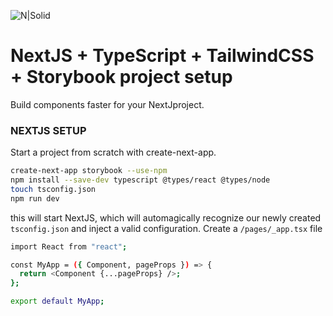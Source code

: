 ![N|Solid](https://avatars3.githubusercontent.com/u/71799188?s=200&v=4)
# NextJS + TypeScript + TailwindCSS + Storybook project setup
Build components faster for your NextJproject.

### NEXTJS SETUP
Start a project from scratch with create-next-app.
```sh
create-next-app storybook --use-npm
npm install --save-dev typescript @types/react @types/node
touch tsconfig.json
npm run dev
```
this will start NextJS, which will automagically recognize our newly created `tsconfig.json` and inject a valid configuration.
Create a `/pages/_app.tsx` file
```sh
import React from "react";

const MyApp = ({ Component, pageProps }) => {
  return <Component {...pageProps} />;
};

export default MyApp;
```